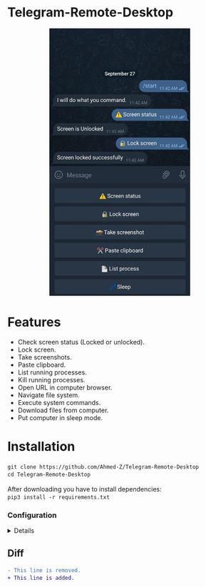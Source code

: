 # Telegram-Remote-Desktop
<p align="center">
  <img src="https://github.com/Ahmed-Z/Telegram-Remote-Desktop/blob/master/telegram-final-product.png" style="height:600px;" >
</p>

# Features

* Check screen status (Locked or unlocked).
* Lock screen.
* Take screenshots.
* Paste clipboard.
* List running processes.
* Kill running processes.
* Open URL in computer browser.
* Navigate file system.
* Execute system commands.
* Download files from computer.
* Put computer in sleep mode.

# Installation
`git clone https://github.com/Ahmed-Z/Telegram-Remote-Desktop`<br>
`cd Telegram-Remote-Desktop` <br><br>
After downloading you have to install dependencies:<br>
`pip3 install -r requirements.txt`

<h3>Configuration</h3>
<details>
data = {
    "TOKEN":YOUR TOKEN,
    "CHAT_ID": YOUR CHAT ID
}
</details>

## Diff
<!-- Diff -->
```diff
- This line is removed.
+ This line is added.
```
